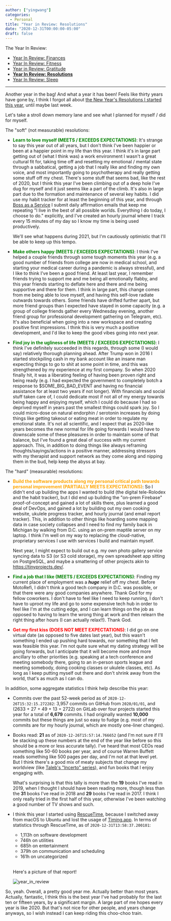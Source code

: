 ```yaml
---
author: ["yingwang"]
categories:
  - Personal
title: "Year in Review: Resolutions"
date: "2020-12-31T00:00:00-05:00"
draft: false
---
```


The Year In Review:

-   [Year In Review: Finances](/posts/2020/12/31/old_years_resolutions_finances)
-   [Year In Review: Fitness](/posts/2020/12/31/old_years_resolutions_fitness)
-   [Year in Review:
    Gratitude](/posts/2020/12/31/old_years_resolutions_gratitude)
-   [**Year In Review:
    Resolutions**](/posts/2020/12/31/old_years_resolutions_review)
-   [Year In Review:
    Sleep](/posts/2020/12/31/old_years_resolutions_sleep_schedule)

__________

Another year in the bag! And what a year it has been! Feels like thirty years
have gone by, I think I forgot all about [the New Year's Resolutions I started
this year](/posts/2020/01/01/new_years_resolutions), until maybe last week.

Let's take a stroll down memory lane and see what I planned for myself / did for
myself.

The "soft" (not measurable) resolutions:

-   **<span style="color:green">Learn to love myself (MEETS / EXCEEDS
    EXPECTATIONS)</span>**: It's strange to say this year out of all years, but
    I don't think I've been happier or been at a happier point in my life than
    this year. I think it's in large part getting out of (what I think was) a
    work environment I wasn't a great cultural fit for, taking time off and
    resetting my emotional / mental state through a sabbatical, getting a job
    that I really like and finding my own voice, and most importantly going to
    psychotherapy and really getting some stuff off my chest. There's some stuff
    that seems bad, like the rest of 2020, but I think this year I've been
    climbing out of a deep hole I've dug for myself and it just seems like a
    part of the climb. It's also in large part due to the formation and
    maintenance of several key habits. I did use my habit tracker for at least
    the beginning of this year, and through [Boss as a
    Service](https://bossasaservice.life/) I submit daily affirmation emails
    that keep me repeating "I live in the best of all possible worlds.
    Everything I do today, I choose to do." explicitly, and I've created an
    hourly journal where I track every 15 minutes of my day so I know my time is
    being used productively.

    We'll see what happens during 2021, but I'm cautiously optimistic that I'll
    be able to keep up this tempo.

-   **<span style="color:green">Make others happy (MEETS / EXCEEDS
    EXPECTATIONS)</span>**: I think I've helped a couple friends through some
    tough moments this year (e.g. a good number of friends from college are now
    in medical school, and starting your medical career during a pandemic is
    always stressful), and I like to think I've been a good friend. At least
    last year, I remember friends trying to support me and me being all
    emotionally flabby, and this year friends starting to deflate here and there
    and me being supportive and there for them. I think in large part, this
    change comes from me being able to love myself, and having this self-love
    radiate outwards towards others. Some friends have drifted further apart,
    but more friend groups than I expected have stayed in some capacity (e.g. a
    group of college friends gather every Wednesday evening, another friend
    group for professional development gathering on Telegram, etc). It's also
    beneficial when going into a new workspace and creating positive first
    impressions. I think this is very much a positive development, and I'd like
    to keep the good vibes going into next year.

-   **<span style="color:green">Find joy in the ugliness of life (MEETS /
    EXCEEDS EXPECTATIONS)</span>**: I think I've definitely succeeded in this
    regards, through some (I would say) relatively thorough planning ahead.
    After Trump won in 2016 I started stockpiling cash in my bank account like
    an insane man expecting things to go to shit at some point in time, and this
    was strengthened by my experience at my first company. So when 2020 finally
    hit, it was a liberating feeling of having been proven right and being ready
    (e.g. I had expected the government to completely botch a response to
    $SOME_BIG_BAD_EVENT and having no financial assistance for at least two
    years if not longer). With financials and social stuff taken care of, I
    could dedicate most if not all of my energy towards being happy and enjoying
    myself, which I could do because I had so deprived myself in years past the
    smallest things could spark joy. So I could micro-dose on natural endorphin
    / serotonin increases by doing things like getting takeout or eating meat in
    order to regulate my emotional state. It's not all scientific, and I expect
    that as 2020-like years becomes the new normal for life going forwards I
    would have to downscale some of these pleasures in order to maintain some of
    that balance, but I've found a great deal of success with my current
    approach. This, in addition to doing things like always reframing
    thoughts/sayings/actions in a positive manner, addressing stressors with my
    therapist and support network as they come along and nipping them in the
    bud, help keep the abyss at bay.

The "hard" (measurable) resolutions:

-   **<span style="color:orange">Build the software products along my personal
    critical path towards personal improvement (PARTIALLY MEETS
    EXPECTATIONS)</span>**: So I didn't end up building the apps I wanted to
    build (the digital tele-Rolodex and the habit tracker), but I did end up
    building the "on-prem Firebase" proof-of-concept and gained a lot of skills
    there, plus learned a good deal of DevOps, and gained a lot by building out
    my own cooking website, ukulele progress tracker, and hourly journal (and
    email report tracker). This, in addition to other things like hoarding some
    mapping data in case society collapses and I need to find my family back in
    Michigan by walking from D.C. using an on-prem maptile server on my laptop.
    I think I'm well on my way to replacing the cloud-native, proprietary
    services I use with services I build and maintain myself.

    Next year, I might expect to build out e.g. my own photo gallery service
    syncing data to S3 (or S3 cold storage), my own spreadsheet app sitting on
    PostgreSQL, and maybe a smattering of other projects akin to
    https://tinyprojects.dev/.

-   **<span style="color:green">Find a job that I like (MEETS / EXCEEDS
    EXPECTATIONS)</span>**: Finding my current place of employment was a
    ***huge*** relief off my chest. Before MotoRefi, I didn't think a good tech
    company in D.C. was possible, or that there were any good companies
    anywhere. Thank God for my fellow coworkers. I don't have to feel like I
    need to keep running, I don't have to uproot my life and go to some
    expensive tech hub in order to feel like I'm at the cutting edge, and I can
    learn things on the job as opposed to having to learn the wrong thing at
    work and then relearn the right thing after hours (I can actually relax!!).
    Thank God.

-   **<span style="color:red">Get my first kiss (DOES NOT MEET
    EXPECTATIONS)</span>**: I did go on one virtual date (as opposed to five
    dates last year), but this wasn't something I ended up pushing hard towards,
    nor something that I felt was feasible this year. I'm not quite sure what my
    dating strategy will be going forwards, but I anticipate that it will become
    more and more ancillary to other priorities (e.g. speaking at a tech
    conference and meeting somebody there, going to an in-person sports league
    and meeting somebody, doing cooking classes or ukulele classes, etc). As
    long as I keep putting myself out there and don't shrink away from the
    world, that's as much as I can do.

In addition, some aggregate statistics I think help describe this year:

- Commits over the past 52-week period as of `2020-12-26T15:32:15.272282`: 3,957
  commits on GitHub from `2020/01/01`, and (2633 + 27 + 49 + 13 = 2722) on
  GitLab over four projects started this year for a total of **6,679** commits.
  I had originally wanted **10,000** commits but these things are just so easy
  to fudge (e.g. most of my commits are for my hourly journal, which are mostly
  one-liner changes).

- Books read: **21** as of `2020-12-26T15:57:14.766652` (and I'm not sure if
  I'll be stacking up these numbers at the end of the year like before so this
  should be a more or less accurate tally). I've heard that most CEOs read
  something like 50-60 books per year, and of course Warren Buffett reads
  something like 500 pages per day, and I'm not at that level yet. But I think
  there's a good mix of meaty subjects that change my worldview (like [Taleb's
  "Incerto" series](http://localhost:1313/posts/2020/04/09/the_black_swan/)),
  and fun books that I enjoy engaging with.

  What's surprising is that this tally is more than the **19** books I've read
  in 2019, when I thought I should have been reading more, though less than the
  **31** books I've read in 2018 and **29** books I've read in 2017. I think I
  only really tried in the first half of this year, otherwise I've been watching
  a good number of TV shows and such.

- I think this year I started using
  [RescueTime](https://www.rescuetime.com/dashboard), because I switched away
  from macOS to Ubuntu and lost the usage of
  [Timing.app](https://timingapp.com/?lang=en). In terms of statistics through
  RescueTime, as of `2020-12-31T13:58:37.200101`:

  - 1,113h on software development
  - 746h on utilities
  - 685h on entertainment
  - 379h on communication and scheduling
  - 161h on uncategorized

  <br/>

  Here's a picture of that report!

  ![year_in_review](/img/posts/2020/12/31/year_in_review.png)

So, yeah. Overall, a pretty good year me. Actually better than most years.
Actually, fantastic, I think this is the best year I've had probably for the
last ten or fifteen years, by a significant margin. A large part of me hopes
every year is like 2020. But that's not nice for other people, and years change
anyways, so I wish instead I can keep riding this choo-choo train.
